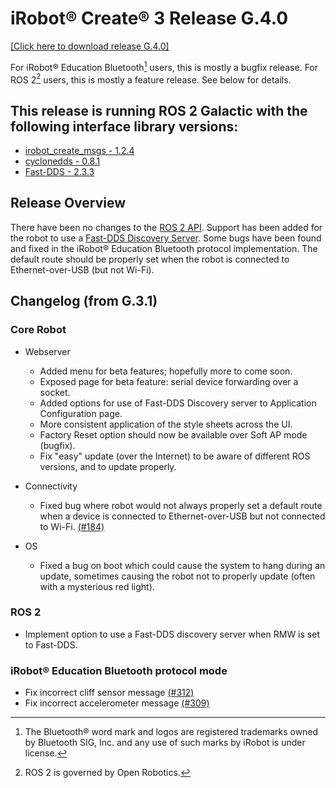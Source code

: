 # iRobot® Create® 3 Release G.4.0
[[Click here to download release G.4.0]](https://edu.irobot.com/create3/firmware/G.4.0)

For iRobot® Education Bluetooth[^1] users, this is mostly a bugfix release.
For ROS 2[^2] users, this is mostly a feature release.
See below for details.


## This release is running ROS 2 Galactic with the following interface library versions:

- [irobot_create_msgs - 1.2.4](https://github.com/iRobotEducation/irobot_create_msgs/tree/1.2.4)
- [cyclonedds - 0.8.1](https://github.com/eclipse-cyclonedds/cyclonedds/tree/0.8.1)
- [Fast-DDS - 2.3.3](https://github.com/eProsima/Fast-DDS/tree/2.3.3)

## Release Overview
There have been no changes to the [ROS 2 API](../../api/ros2/).
Support has been added for the robot to use a [Fast-DDS Discovery Server](https://fast-dds.docs.eprosima.com/en/latest/fastdds/ros2/discovery_server/ros2_discovery_server.html).
Some bugs have been found and fixed in the iRobot® Education Bluetooth protocol implementation.
The default route should be properly set when the robot is connected to Ethernet-over-USB (but not Wi-Fi).

## Changelog (from G.3.1)
### Core Robot
* Webserver
    * Added menu for beta features; hopefully more to come soon.
    * Exposed page for beta feature: serial device forwarding over a socket.
    * Added options for use of Fast-DDS Discovery server to Application Configuration page.
    * More consistent application of the style sheets across the UI.
    * Factory Reset option should now be available over Soft AP mode (bugfix).
    * Fix "easy" update (over the Internet) to be aware of different ROS versions, and to update properly.

* Connectivity
    * Fixed bug where robot would not always properly set a default route when a device is connected to Ethernet-over-USB but not connected to Wi-Fi. [(#184)](https://github.com/iRobotEducation/create3_docs/issues/184)

* OS
    * Fixed a bug on boot which could cause the system to hang during an update, sometimes causing the robot not to properly update (often with a mysterious red light).

### ROS 2
* Implement option to use a Fast-DDS discovery server when RMW is set to Fast-DDS.

### iRobot® Education Bluetooth protocol mode
* Fix incorrect cliff sensor message [(#312)](https://github.com/iRobotEducation/create3_docs/issues/312)
* Fix incorrect accelerometer message [(#309)](https://github.com/iRobotEducation/create3_docs/issues/309)

[^1]: The Bluetooth® word mark and logos are registered trademarks owned by Bluetooth SIG, Inc. and any use of such marks by iRobot is under license.
[^2]: ROS 2 is governed by Open Robotics.
[^3]: All other trademarks mentioned are the property of their respective owners.